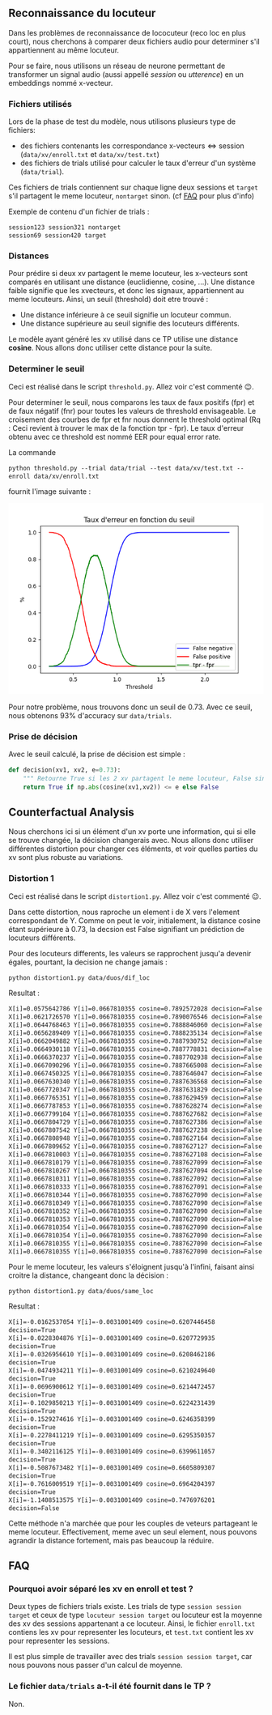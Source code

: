 ## Reconnaissance du locuteur

Dans les problèmes de reconnaissance de lococuteur (reco loc en plus court), nous cherchons à comparer deux fichiers audio pour determiner s'il appartiennent au même locuteur.

Pour se faire, nous utilisons un réseau de neurone permettant de transformer un signal audio (aussi appellé *session* ou *utterence*) en un embeddings nommé x-vecteur. 

### Fichiers utilisés

Lors de la phase de test du modèle, nous utilisons plusieurs type de fichiers:
 - des fichiers contenants les correspondance x-vecteurs <=> session (`data/xv/enroll.txt` et `data/xv/test.txt`)
 - des fichiers de trials utilisé pour calculer le taux d'erreur d'un système (`data/trial`).
 
Ces fichiers de trials contiennent sur chaque ligne deux sessions et `target` s'il partagent le meme locuteur, `nontarget` sinon. (cf [FAQ](#Pourquoi-avoir-séparé-les-xv-en-enroll-et-test-?) pour plus d'info)

Exemple de contenu d'un fichier de trials :
```
session123 session321 nontarget
session69 session420 target
```

### Distances

Pour prédire si deux xv partagent le meme locuteur, les x-vecteurs sont comparés en utilisant une distance (euclidienne, cosine, ...). Une distance faible signifie que les xvecteurs, et donc les signaux, appartiennent au meme locuteurs. Ainsi, un seuil (threshold) doit etre trouvé :
 - Une distance inférieure à ce seuil signifie un locuteur commun.
 - Une distance supérieure au seuil signifie des locuteurs différents.

Le modèle ayant généré les xv utilisé dans ce TP utilise une distance **cosine**. Nous allons donc utiliser cette distance pour la suite.

### Determiner le seuil

Ceci est réalisé dans le script `threshold.py`. Allez voir c'est commenté 😉.

Pour determiner le seuil, nous comparons les taux de faux positifs (fpr) et de faux négatif (fnr) pour toutes les valeurs de threshold envisageable. Le croisement des courbes de fpr et fnr nous donnent le threshold optimal (Rq : Ceci revient à trouver le max de la fonction tpr - fpr). Le taux d'erreur obtenu avec ce threshold est nommé EER pour equal error rate.

La commande
```
python threshold.py --trial data/trial --test data/xv/test.txt --enroll data/xv/enroll.txt
```

fournit l'image suivante :

![Image](data/images/threshold.png)

Pour notre  problème, nous trouvons donc un seuil de 0.73. Avec ce seuil, nous obtenons 93% d'accuracy sur `data/trials`.

### Prise de décision

Avec le seuil calculé, la prise de décision est simple :

```python
def decision(xv1, xv2, e=0.73):
    """ Retourne True si les 2 xv partagent le meme locuteur, False sinon """
    return True if np.abs(cosine(xv1,xv2)) <= e else False
```

## Counterfactual Analysis

Nous cherchons ici si un élément d'un xv porte une information, qui si elle se trouve changée, la décision changerais avec. Nous allons donc utiliser différentes distortion pour changer ces éléments, et voir quelles parties du xv sont plus robuste au variations.

### Distortion 1

Ceci est réalisé dans le script `distortion1.py`. Allez voir c'est commenté 😉.

Dans cette distortion, nous raproche un element i de X vers l'element correspondant de Y.
Comme on peut le voir, initialement, la distance cosine étant supérieure à 0.73, la decsion est False signifiant un prédiction de locuteurs différents. 

Pour des locuteurs differents, les valeurs se rapprochent jusqu'a devenir égales, pourtant, la decision ne change jamais :
```
python distortion1.py data/duos/dif_loc
```
Resultat : 
```
X[i]=0.0575642786 Y[i]=0.0667810355 cosine=0.7892572028 decision=False
X[i]=0.0621726570 Y[i]=0.0667810355 cosine=0.7890076546 decision=False
X[i]=0.0644768463 Y[i]=0.0667810355 cosine=0.7888846060 decision=False
X[i]=0.0656289409 Y[i]=0.0667810355 cosine=0.7888235134 decision=False
X[i]=0.0662049882 Y[i]=0.0667810355 cosine=0.7887930752 decision=False
X[i]=0.0664930118 Y[i]=0.0667810355 cosine=0.7887778831 decision=False
X[i]=0.0666370237 Y[i]=0.0667810355 cosine=0.7887702938 decision=False
X[i]=0.0667090296 Y[i]=0.0667810355 cosine=0.7887665008 decision=False
X[i]=0.0667450325 Y[i]=0.0667810355 cosine=0.7887646047 decision=False
X[i]=0.0667630340 Y[i]=0.0667810355 cosine=0.7887636568 decision=False
X[i]=0.0667720347 Y[i]=0.0667810355 cosine=0.7887631829 decision=False
X[i]=0.0667765351 Y[i]=0.0667810355 cosine=0.7887629459 decision=False
X[i]=0.0667787853 Y[i]=0.0667810355 cosine=0.7887628274 decision=False
X[i]=0.0667799104 Y[i]=0.0667810355 cosine=0.7887627682 decision=False
X[i]=0.0667804729 Y[i]=0.0667810355 cosine=0.7887627386 decision=False
X[i]=0.0667807542 Y[i]=0.0667810355 cosine=0.7887627238 decision=False
X[i]=0.0667808948 Y[i]=0.0667810355 cosine=0.7887627164 decision=False
X[i]=0.0667809652 Y[i]=0.0667810355 cosine=0.7887627127 decision=False
X[i]=0.0667810003 Y[i]=0.0667810355 cosine=0.7887627108 decision=False
X[i]=0.0667810179 Y[i]=0.0667810355 cosine=0.7887627099 decision=False
X[i]=0.0667810267 Y[i]=0.0667810355 cosine=0.7887627094 decision=False
X[i]=0.0667810311 Y[i]=0.0667810355 cosine=0.7887627092 decision=False
X[i]=0.0667810333 Y[i]=0.0667810355 cosine=0.7887627091 decision=False
X[i]=0.0667810344 Y[i]=0.0667810355 cosine=0.7887627090 decision=False
X[i]=0.0667810349 Y[i]=0.0667810355 cosine=0.7887627090 decision=False
X[i]=0.0667810352 Y[i]=0.0667810355 cosine=0.7887627090 decision=False
X[i]=0.0667810353 Y[i]=0.0667810355 cosine=0.7887627090 decision=False
X[i]=0.0667810354 Y[i]=0.0667810355 cosine=0.7887627090 decision=False
X[i]=0.0667810354 Y[i]=0.0667810355 cosine=0.7887627090 decision=False
X[i]=0.0667810355 Y[i]=0.0667810355 cosine=0.7887627090 decision=False
X[i]=0.0667810355 Y[i]=0.0667810355 cosine=0.7887627090 decision=False
```

Pour le meme locuteur, les valeurs s'éloignent jusqu'à l'infini, faisant ainsi croitre la distance, changeant donc la décision :
```
python distortion1.py data/duos/same_loc
```
Resultat : 
```
X[i]=-0.0162537054 Y[i]=-0.0031001409 cosine=0.6207446458 decision=True
X[i]=-0.0228304876 Y[i]=-0.0031001409 cosine=0.6207729935 decision=True
X[i]=-0.0326956610 Y[i]=-0.0031001409 cosine=0.6208462186 decision=True
X[i]=-0.0474934211 Y[i]=-0.0031001409 cosine=0.6210249640 decision=True
X[i]=-0.0696900612 Y[i]=-0.0031001409 cosine=0.6214472457 decision=True
X[i]=-0.1029850213 Y[i]=-0.0031001409 cosine=0.6224231439 decision=True
X[i]=-0.1529274616 Y[i]=-0.0031001409 cosine=0.6246358399 decision=True
X[i]=-0.2278411219 Y[i]=-0.0031001409 cosine=0.6295350357 decision=True
X[i]=-0.3402116125 Y[i]=-0.0031001409 cosine=0.6399611057 decision=True
X[i]=-0.5087673482 Y[i]=-0.0031001409 cosine=0.6605809307 decision=True
X[i]=-0.7616009519 Y[i]=-0.0031001409 cosine=0.6964204397 decision=True
X[i]=-1.1408513575 Y[i]=-0.0031001409 cosine=0.7476976201 decision=False
```
Cette méthode n'a marchée que pour les couples de veteurs partageant le meme locuteur. Effectivement, meme avec un seul element, nous pouvons agrandir la distance fortement, mais pas beaucoup la réduire.

## FAQ

### Pourquoi avoir séparé les xv en enroll et test ?

Deux types de fichiers trials existe. Les trials de type `session session target` et ceux de type `locuteur session target` ou locuteur est la moyenne des xv des sessions appartenant a ce locuteur.
Ainsi, le fichier `enroll.txt` contiens les xv pour representer les locuteurs, et `test.txt` contient les xv pour representer les sessions.

Il est plus simple de travailler avec des trials `session session target`, car nous pouvons nous passer d'un calcul de moyenne.

### Le fichier `data/trials` a-t-il été fournit dans le TP ?

Non.
